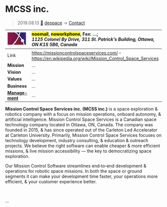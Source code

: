 # MCSS inc.
> 2019.08.13 [🚀](../index/index.md) [despace](index.md) → [Contact](contact.md)

|[![](f/con/m/mcss_inc_logo1_thumb.jpg)](f/con/m/mcss_inc_logo1.png)|<mark>noemail</mark>, <mark>noworkphone</mark>, Fax: …;<br> *1125 Colonel By Drive, 311 St. Patrick’s Building, Ottawa, ON K1S 5B6, Canada*|
|:--|:--|
|Link|<https://missioncontrolspaceservices.com/>・ <https://en.wikipedia.org/wiki/Mission_Control_Space_Services>|
|**Mission**|…|
|**Vision**|…|
|**Values**|…|
|**Business**|…|
|**[Manage-<br>ment](mgmt.md)**|…|

**Mission Control Space Services inc. (MCSS inc.)** is a space exploration & robotics company with a focus on mission operations, onboard autonomy, & artificial intelligence. Mission Control Space Services is a Canadian space technology company located in Ottawa, ON, Canada. The company was founded in 2015, & has since operated out of the Carleton Led Accelerator at Carleton University. Primarily, Mission Control Space Services focuses on technology development, industry consulting, & education & outreach projects. We believe the right software can enable cheaper & more efficient missions, & live mission accessibility — the key to democratizing space exploration.

Our Mission Control Software streamlines end‑to‑end development & operations for robotic space missions. In both the space or ground segments it can make your development time faster, your operations more efficient, & your customer experience better.

<p style="page-break-after:always"> </p>

…
